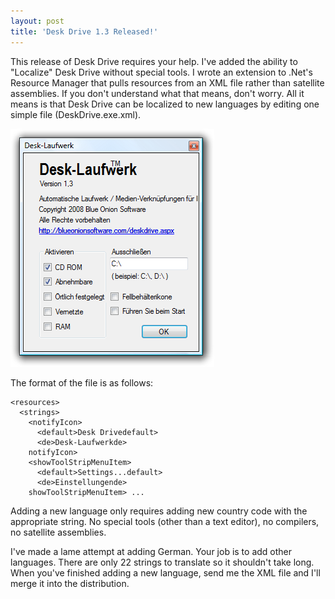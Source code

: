 ```yaml
---
layout: post
title: 'Desk Drive 1.3 Released!'
---
```

This release of Desk Drive requires your help. I've added the ability to "Localize" Desk Drive without special tools. I wrote an extension to .Net's Resource Manager that pulls resources from an XML file rather than satellite assemblies. If you don't understand what that means, don't worry. All it means is that Desk Drive can be localized to new languages by editing one simple file (DeskDrive.exe.xml).

[![deskdrive](/cdn/images/blog/DeskDrive1.3Released_11570/deskdrive_thumb.png)](/cdn/images/blog/DeskDrive1.3Released_11570/deskdrive.png)

The format of the file is as follows:
    
    <resources>
      <strings>
        <notifyIcon>
          <default>Desk Drivedefault>
          <de>Desk-Laufwerkde>
        notifyIcon>
        <showToolStripMenuItem>
          <default>Settings...default>
          <de>Einstellungende>
        showToolStripMenuItem> ...

Adding a new language only requires adding new country code with the appropriate string. No special tools (other than a text editor), no compilers, no satellite assemblies.

I've made a lame attempt at adding German. Your job is to add other languages. There are only 22 strings to translate so it shouldn't take long. When you've finished adding a new language, send me the XML file and I'll merge it into the distribution.
